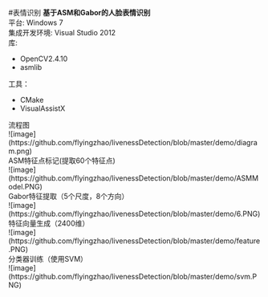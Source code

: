 #表情识别
<strong>基于ASM和Gabor的人脸表情识别</strong><br>
平台: Windows 7<br>
集成开发环境: Visual Studio 2012<br>
库: 
<ul>
<li>OpenCV2.4.10</li>
<li>asmlib</li>
</ul>
工具：
<ul>
<li>CMake</li>
<li>VisualAssistX</li>
</ul>
流程图<br/>
![image](https://github.com/flyingzhao/livenessDetection/blob/master/demo/diagram.png)<br>
ASM特征点标记(提取60个特征点)<br>
![image](https://github.com/flyingzhao/livenessDetection/blob/master/demo/ASMModel.PNG)<br>
Gabor特征提取（5个尺度，8个方向）<br/>
![image](https://github.com/flyingzhao/livenessDetection/blob/master/demo/6.PNG)<br>
特征向量生成（2400维）<br/>
![image](https://github.com/flyingzhao/livenessDetection/blob/master/demo/feature.PNG)<br>
分类器训练（使用SVM）<br/>
![image](https://github.com/flyingzhao/livenessDetection/blob/master/demo/svm.PNG)<br>
